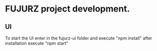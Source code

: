 # FUJURZ project development.

## UI

To start the UI enter in the fujurz-ui folder and execute "npm install" after installation execute "npm start"
